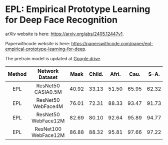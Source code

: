 # EPL: Empirical Prototype Learning for Deep Face Recognition

arXiv website is here: https://arxiv.org/abs/2405.12447v1.

Paperwithcode website is here: https://paperswithcode.com/paper/epl-empirical-prototype-learning-for-deep.

The pretrain model is updated at [Google drive](https://drive.google.com/drive/folders/1fByWagpxG2h4_kKpqKh84JDki72Z_H4P?usp=drive_link).


| Method        | Network Dataset           | Mask  | Child. | Afri. | Cau.  | S-A.  | E-A.  | MR-All | 1e-5  | 1e-4  | LFW   | CFP   | Age   |
|:------:|:---------------:|:----:|:------:|:-----:|:----:|:----:|:----:|:----------:|:----:|:----:|:---:|:---:|:---:|
| EPL           | ResNet50 CASIA0.5M        | 40.92 | 33.13 | 51.50 | 65.95 | 62.32 | 31.23 | 51.92  | 83.38 | 90.13 | 99.45 | 96.46 | 94.47 |
| EPL           | ResNet50 WebFace4M        | 76.01 | 72.31 | 88.33 | 93.47 | 91.73 | 71.78 | 89.76  | 95.18 | 97.01  | 99.78 | 98.94 | 97.67 |
| EPL           | ResNet50 WebFace12M       | 82.69 | 80.10 | 92.64 | 95.89 | 94.77 | 77.84 | 93.14  | 95.99 | 97.36 | 99.80 | 99.01 | 97.93 |
| EPL           | ResNet100 WebFace12M      | 86.88 | 88.32 | 95.81 | 97.66 | 97.22 | 82.89 | 95.73  | 96.43 | 97.60 | 99.80 | 99.30 | 98.37 |

